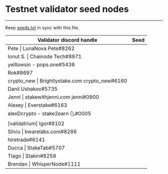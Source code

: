 # Testnet validator seed nodes
-------

Keep [seeds.txt](seeds.txt) in sync with this file.

Validator discord handle  | Seed
------------- | -------------
Pete \| LunaNova Pete#8262 | 
Ionut S. \| Chainode Tech#8971 | 
yelllowsin - pops.one#5436 | 
Rok#8697 | 
crypto_new \| Brightlystake.com crypto_new#6160 | 
Danil Ushakov#5735 | 
Jenni \| stakewithjenni.com jenni#0900 | 
Alexey \| Everstake#6163 | 
alexDcrypto - stake2earn 🌜#0005 | 
[validatrium] Igor#8102 | 
Silviu \| bwarelabs.com#8286 | 
hiretrade#6141 | 
Ducca \| StakeTab#5707 | 
Tiago \| Stakin#8258 | 
Brendan \| WhisperNode#1111 | 
